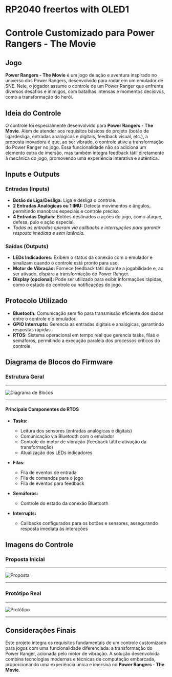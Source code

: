 # RP2040 freertos with OLED1

# Controle Customizado para Power Rangers - The Movie

## Jogo

**Power Rangers - The Movie** é um jogo de ação e aventura inspirado no universo dos Power Rangers, desenvolvido para rodar em um emulador de SNE. Nele, o jogador assume o controle de um Power Ranger que enfrenta diversos desafios e inimigos, com batalhas intensas e momentos decisivos, como a transformação do herói.

## Ideia do Controle

O controle foi especialmente desenvolvido para **Power Rangers - The Movie**. Além de atender aos requisitos básicos do projeto (botão de liga/desliga, entradas analógicas e digitais, feedback visual, etc.), a proposta inovadora é que, ao ser vibrado, o controle ative a transformação do Power Ranger no jogo. Essa funcionalidade não só adiciona um elemento extra de imersão, mas também integra feedback tátil diretamente à mecânica do jogo, promovendo uma experiência interativa e autêntica.

## Inputs e Outputs

### Entradas (Inputs)
- **Botão de Liga/Desliga:** Liga e desliga o controle.
- **2 Entradas Analógicas ou 1 IMU:** Detecta movimentos e ângulos, permitindo manobras especiais e controle preciso.
- **4 Entradas Digitais:** Botões destinados a ações do jogo, como ataque, defesa, pulo e ação especial.
- *Todas as entradas operam via callbacks e interrupções para garantir resposta imediata e sem latência.*

### Saídas (Outputs)
- **LEDs Indicadores:** Exibem o status da conexão com o emulador e sinalizam quando o controle está pronto para uso.
- **Motor de Vibração:** Fornece feedback tátil durante a jogabilidade e, ao ser ativado, dispara a transformação do Power Ranger.
- **Display (opcional):** Pode ser utilizado para exibir informações rápidas, como o estado do controle ou notificações do jogo.

## Protocolo Utilizado

- **Bluetooth:** Comunicação sem fio para transmissão eficiente dos dados entre o controle e o emulador.
- **GPIO Interrupts:** Gerencia as entradas digitais e analógicas, garantindo respostas rápidas.
- **RTOS:** Sistema operacional em tempo real que gerencia tasks, filas e semáforos, permitindo a execução paralela dos processos críticos do controle.

## Diagrama de Blocos do Firmware

### Estrutura Geral

---

![Diagrama de Blocos](diagrama.jpg)

---

#### Principais Componentes do RTOS

- **Tasks:**
  - Leitura dos sensores (entradas analógicas e digitais)
  - Comunicação via Bluetooth com o emulador
  - Controle do motor de vibração (feedback tátil e ativação da transformação)
  - Atualização dos LEDs indicadores

- **Filas:**
  - Fila de eventos de entrada
  - Fila de comandos para o jogo
  - Fila de eventos para feedback

- **Semáforos:**
  - Controle do estado da conexão Bluetooth

- **Interrupts:**
  - Callbacks configurados para os botões e sensores, assegurando resposta imediata às interações

## Imagens do Controle

### Proposta Inicial

---

![Proposta](proposta.png)

---

### Protótipo Real

---

![Protótipo](prototipo.png)

---

## Considerações Finais

Este projeto integra os requisitos fundamentais de um controle customizado para jogos com uma funcionalidade diferenciada: a transformação do Power Ranger, acionada pelo motor de vibração. A solução desenvolvida combina tecnologias modernas e técnicas de computação embarcada, proporcionando uma experiência única e imersiva no **Power Rangers - The Movie**.
